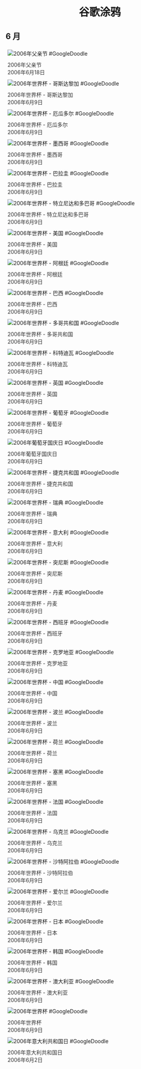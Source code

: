 
<h1 align="center"> 谷歌涂鸦 </h1>




## 6 月

<div class="image">


<img src="https://lh3.googleusercontent.com/00tH4x-LVlbfvJXBwpzbnYPefbf8OdzMYS5c7VyMf31IKiIpmjlGUF-DrpcMpRoLwOKMfbexEbbnbXTsVLYUrJW6loaxP8jHu-4gQd5H=s660" alt="2006年父亲节 #GoogleDoodle" style="margin: 5px"/>
<div class="info" style="font-size: 14px; color:#333333; margin:5px"><div class="title">2006年父亲节</div><div class="date">2006年6月18日</div></div>

<img src="//www.google.com/logos/2006/worldcup06_cr.gif" alt="2006年世界杯 - 哥斯达黎加 #GoogleDoodle" style="margin: 5px"/>
<div class="info" style="font-size: 14px; color:#333333; margin:5px"><div class="title">2006年世界杯 - 哥斯达黎加</div><div class="date">2006年6月9日</div></div>

<img src="//www.google.com/logos/2006/worldcup06_ec.gif" alt="2006年世界杯 - 厄瓜多尔 #GoogleDoodle" style="margin: 5px"/>
<div class="info" style="font-size: 14px; color:#333333; margin:5px"><div class="title">2006年世界杯 - 厄瓜多尔</div><div class="date">2006年6月9日</div></div>

<img src="//www.google.com/logos/2006/worldcup06_mx.gif" alt="2006年世界杯 - 墨西哥 #GoogleDoodle" style="margin: 5px"/>
<div class="info" style="font-size: 14px; color:#333333; margin:5px"><div class="title">2006年世界杯 - 墨西哥</div><div class="date">2006年6月9日</div></div>

<img src="//www.google.com/logos/2006/worldcup06_py.gif" alt="2006年世界杯 - 巴拉圭 #GoogleDoodle" style="margin: 5px"/>
<div class="info" style="font-size: 14px; color:#333333; margin:5px"><div class="title">2006年世界杯 - 巴拉圭</div><div class="date">2006年6月9日</div></div>

<img src="//www.google.com/logos/2006/worldcup06_tt.gif" alt="2006年世界杯 - 特立尼达和多巴哥 #GoogleDoodle" style="margin: 5px"/>
<div class="info" style="font-size: 14px; color:#333333; margin:5px"><div class="title">2006年世界杯 - 特立尼达和多巴哥</div><div class="date">2006年6月9日</div></div>

<img src="//www.google.com/logos/2006/worldcup06_us.gif" alt="2006年世界杯 - 美国 #GoogleDoodle" style="margin: 5px"/>
<div class="info" style="font-size: 14px; color:#333333; margin:5px"><div class="title">2006年世界杯 - 美国</div><div class="date">2006年6月9日</div></div>

<img src="https://lh3.googleusercontent.com/LQ_76591TRIIHeeyT1VpSz5Sg-74eidJzTvoyJMB29vkzaFHSo_uEM6XOm23hSJ4atvXWwz_V1-t8pRrRvfN8K_IQEk1JrTe445cm0U=s660" alt="2006年世界杯 - 阿根廷 #GoogleDoodle" style="margin: 5px"/>
<div class="info" style="font-size: 14px; color:#333333; margin:5px"><div class="title">2006年世界杯 - 阿根廷</div><div class="date">2006年6月9日</div></div>

<img src="//www.google.com/logos/2006/worldcup06_br.gif" alt="2006年世界杯 - 巴西 #GoogleDoodle" style="margin: 5px"/>
<div class="info" style="font-size: 14px; color:#333333; margin:5px"><div class="title">2006年世界杯 - 巴西</div><div class="date">2006年6月9日</div></div>

<img src="//www.google.com/logos/2006/worldcup06_tg.gif" alt="2006年世界杯 - 多哥共和国 #GoogleDoodle" style="margin: 5px"/>
<div class="info" style="font-size: 14px; color:#333333; margin:5px"><div class="title">2006年世界杯 - 多哥共和国</div><div class="date">2006年6月9日</div></div>

<img src="//www.google.com/logos/2006/worldcup06_ci.gif" alt="2006年世界杯 - 科特迪瓦 #GoogleDoodle" style="margin: 5px"/>
<div class="info" style="font-size: 14px; color:#333333; margin:5px"><div class="title">2006年世界杯 - 科特迪瓦</div><div class="date">2006年6月9日</div></div>

<img src="//www.google.com/logos/2006/worldcup06_uk.gif" alt="2006年世界杯 - 英国 #GoogleDoodle" style="margin: 5px"/>
<div class="info" style="font-size: 14px; color:#333333; margin:5px"><div class="title">2006年世界杯 - 英国</div><div class="date">2006年6月9日</div></div>

<img src="//www.google.com/logos/2006/worldcup06_pt.gif" alt="2006年世界杯 - 葡萄牙 #GoogleDoodle" style="margin: 5px"/>
<div class="info" style="font-size: 14px; color:#333333; margin:5px"><div class="title">2006年世界杯 - 葡萄牙</div><div class="date">2006年6月9日</div></div>

<img src="//www.google.com/logos/2006/portugal06.gif" alt="2006年葡萄牙国庆日 #GoogleDoodle" style="margin: 5px"/>
<div class="info" style="font-size: 14px; color:#333333; margin:5px"><div class="title">2006年葡萄牙国庆日</div><div class="date">2006年6月9日</div></div>

<img src="//www.google.com/logos/2006/worldcup06_cz.gif" alt="2006年世界杯 - 捷克共和国 #GoogleDoodle" style="margin: 5px"/>
<div class="info" style="font-size: 14px; color:#333333; margin:5px"><div class="title">2006年世界杯 - 捷克共和国</div><div class="date">2006年6月9日</div></div>

<img src="//www.google.com/logos/2006/worldcup06_se.gif" alt="2006年世界杯 - 瑞典 #GoogleDoodle" style="margin: 5px"/>
<div class="info" style="font-size: 14px; color:#333333; margin:5px"><div class="title">2006年世界杯 - 瑞典</div><div class="date">2006年6月9日</div></div>

<img src="https://lh3.googleusercontent.com/6RiVlS34p2vNrIaUl6EffWFErr0AEH0GidLdQgQs6eqb0gN-3ZodJlcEn9LGFWfsm2x5CFzde250OthJpq2XfU9n57E68jsq6SuqSfY=s660" alt="2006年世界杯 - 意大利 #GoogleDoodle" style="margin: 5px"/>
<div class="info" style="font-size: 14px; color:#333333; margin:5px"><div class="title">2006年世界杯 - 意大利</div><div class="date">2006年6月9日</div></div>

<img src="//www.google.com/logos/2006/worldcup06_tn.gif" alt="2006年世界杯 - 突尼斯 #GoogleDoodle" style="margin: 5px"/>
<div class="info" style="font-size: 14px; color:#333333; margin:5px"><div class="title">2006年世界杯 - 突尼斯</div><div class="date">2006年6月9日</div></div>

<img src="//www.google.com/logos/2006/worldcup06_de.gif" alt="2006年世界杯 - 丹麦 #GoogleDoodle" style="margin: 5px"/>
<div class="info" style="font-size: 14px; color:#333333; margin:5px"><div class="title">2006年世界杯 - 丹麦</div><div class="date">2006年6月9日</div></div>

<img src="//www.google.com/logos/2006/worldcup06_es.gif" alt="2006年世界杯 - 西班牙 #GoogleDoodle" style="margin: 5px"/>
<div class="info" style="font-size: 14px; color:#333333; margin:5px"><div class="title">2006年世界杯 - 西班牙</div><div class="date">2006年6月9日</div></div>

<img src="//www.google.com/logos/2006/worldcup06_hr.gif" alt="2006年世界杯 - 克罗地亚 #GoogleDoodle" style="margin: 5px"/>
<div class="info" style="font-size: 14px; color:#333333; margin:5px"><div class="title">2006年世界杯 - 克罗地亚</div><div class="date">2006年6月9日</div></div>

<img src="//www.google.com/logos/2006/worldcup06_ch.gif" alt="2006年世界杯 - 中国 #GoogleDoodle" style="margin: 5px"/>
<div class="info" style="font-size: 14px; color:#333333; margin:5px"><div class="title">2006年世界杯 - 中国</div><div class="date">2006年6月9日</div></div>

<img src="//www.google.com/logos/2006/worldcup06_pl.gif" alt="2006年世界杯 - 波兰 #GoogleDoodle" style="margin: 5px"/>
<div class="info" style="font-size: 14px; color:#333333; margin:5px"><div class="title">2006年世界杯 - 波兰</div><div class="date">2006年6月9日</div></div>

<img src="//www.google.com/logos/2006/worldcup06_nl.gif" alt="2006年世界杯 - 荷兰 #GoogleDoodle" style="margin: 5px"/>
<div class="info" style="font-size: 14px; color:#333333; margin:5px"><div class="title">2006年世界杯 - 荷兰</div><div class="date">2006年6月9日</div></div>

<img src="https://lh3.googleusercontent.com/XdHZz9r6fKl3weHJSxvmw2gLHV7UBZ5kU9QC5UU4HW8VYUZPk6GeD1vB9cCHXzDC0T3QMksXUJK5mFOb2reCgy6MhrtUYM70I9CpjNQI=s660" alt="2006年世界杯 - 塞黑 #GoogleDoodle" style="margin: 5px"/>
<div class="info" style="font-size: 14px; color:#333333; margin:5px"><div class="title">2006年世界杯 - 塞黑</div><div class="date">2006年6月9日</div></div>

<img src="//www.google.com/logos/2006/worldcup06_fr.gif" alt="2006年世界杯 - 法国 #GoogleDoodle" style="margin: 5px"/>
<div class="info" style="font-size: 14px; color:#333333; margin:5px"><div class="title">2006年世界杯 - 法国</div><div class="date">2006年6月9日</div></div>

<img src="//www.google.com/logos/2006/worldcup06_ua.gif" alt="2006年世界杯 - 乌克兰 #GoogleDoodle" style="margin: 5px"/>
<div class="info" style="font-size: 14px; color:#333333; margin:5px"><div class="title">2006年世界杯 - 乌克兰</div><div class="date">2006年6月9日</div></div>

<img src="//www.google.com/logos/2006/worldcup06_sa.gif" alt="2006年世界杯 - 沙特阿拉伯 #GoogleDoodle" style="margin: 5px"/>
<div class="info" style="font-size: 14px; color:#333333; margin:5px"><div class="title">2006年世界杯 - 沙特阿拉伯</div><div class="date">2006年6月9日</div></div>

<img src="//www.google.com/logos/2006/worldcup06_ir.gif" alt="2006年世界杯 - 爱尔兰 #GoogleDoodle" style="margin: 5px"/>
<div class="info" style="font-size: 14px; color:#333333; margin:5px"><div class="title">2006年世界杯 - 爱尔兰</div><div class="date">2006年6月9日</div></div>

<img src="https://lh3.googleusercontent.com/RGACCgeO-d9Vky43KdN501YMAW8ZwlT5WizCMn_Z0Ck1BuZyN4IswC4QoHY9UXK7u2b5Vwm1NgEIJrkuJjj--4ptDTyLf-ARkWhZVzYV=s660" alt="2006年世界杯 - 日本 #GoogleDoodle" style="margin: 5px"/>
<div class="info" style="font-size: 14px; color:#333333; margin:5px"><div class="title">2006年世界杯 - 日本</div><div class="date">2006年6月9日</div></div>

<img src="//www.google.com/logos/2006/worldcup06_kr.gif" alt="2006年世界杯 - 韩国 #GoogleDoodle" style="margin: 5px"/>
<div class="info" style="font-size: 14px; color:#333333; margin:5px"><div class="title">2006年世界杯 - 韩国</div><div class="date">2006年6月9日</div></div>

<img src="//www.google.com/logos/2006/worldcup06_au.gif" alt="2006年世界杯 - 澳大利亚 #GoogleDoodle" style="margin: 5px"/>
<div class="info" style="font-size: 14px; color:#333333; margin:5px"><div class="title">2006年世界杯 - 澳大利亚</div><div class="date">2006年6月9日</div></div>

<img src="https://lh3.googleusercontent.com/05-Kyw0ii3QkZcQyX_svr7ym-B--5IsQOR2KSZF3p73IAvEpPjJ1PsBWvsaZtUH3wtLK5lBwCU5Yo6RjBUV0M8bBIQTpJZsc6wN1UvBdJA=s660" alt="2006年世界杯 #GoogleDoodle" style="margin: 5px"/>
<div class="info" style="font-size: 14px; color:#333333; margin:5px"><div class="title">2006年世界杯</div><div class="date">2006年6月9日</div></div>

<img src="//www.google.com/logos/2006/italy06.gif" alt="2006年意大利共和国日 #GoogleDoodle" style="margin: 5px"/>
<div class="info" style="font-size: 14px; color:#333333; margin:5px"><div class="title">2006年意大利共和国日</div><div class="date">2006年6月2日</div></div>

</div>








